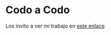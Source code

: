 # Codo a Codo

Los invito a ver mi trabajo en [este enlace](https://melcastagno.github.io/codoacodo)